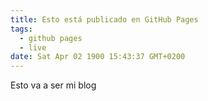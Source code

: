 ```yaml
---
title: Esto está publicado en GitHub Pages
tags:
  - github pages
  - live
date: Sat Apr 02 1900 15:43:37 GMT+0200
---
```


Esto va a ser mi blog
